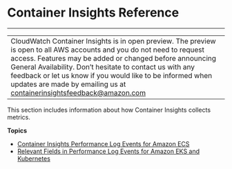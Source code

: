 # Container Insights Reference<a name="Container-Insights-reference"></a>


****  

|  | 
| --- |
| CloudWatch Container Insights is in open preview\. The preview is open to all AWS accounts and you do not need to request access\. Features may be added or changed before announcing General Availability\. Don’t hesitate to contact us with any feedback or let us know if you would like to be informed when updates are made by emailing us at [containerinsightsfeedback@amazon\.com](mailto:containerinsightsfeedback@amazon.com) | 

This section includes information about how Container Insights collects metrics\.

**Topics**
+ [Container Insights Performance Log Events for Amazon ECS](Container-Insights-reference-structured-logs-ECS.md)
+ [Relevant Fields in Performance Log Events for Amazon EKS and Kubernetes](Container-Insights-reference-performance-entries-EKS.md)